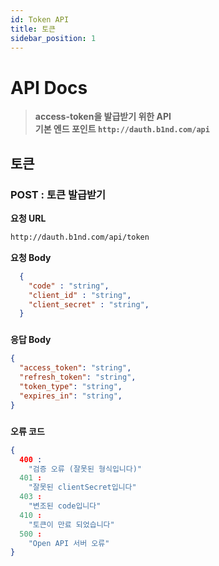 ```yaml
---
id: Token API
title: 토큰
sidebar_position: 1
---
```



# <a>API Docs</a>
> **access-token을 발급받기 위한 API   
> 기본 엔드 포인트 ```http://dauth.b1nd.com/api```**

## 토큰
### POST : 토큰 발급받기

**요청 URL**
```bash
http://dauth.b1nd.com/api/token
```

**요청 Body**   
```json
  {
    "code" : "string",
    "client_id" : "string",
    "client_secret" : "string",
  }
```

###

**응답 Body** 
```json
{
  "access_token": "string",
  "refresh_token": "string",
  "token_type": "string",
  "expires_in": "string",
}
```

#####

**오류 코드** 
```json
{
  400 : 
    "검증 오류 (잘못된 형식입니다)"
  401 : 
    "잘못된 clientSecret입니다"
  403 : 
    "변조된 code입니다"
  410 : 
    "토큰이 만료 되었습니다"
  500 : 
    "Open API 서버 오류"
}
```

